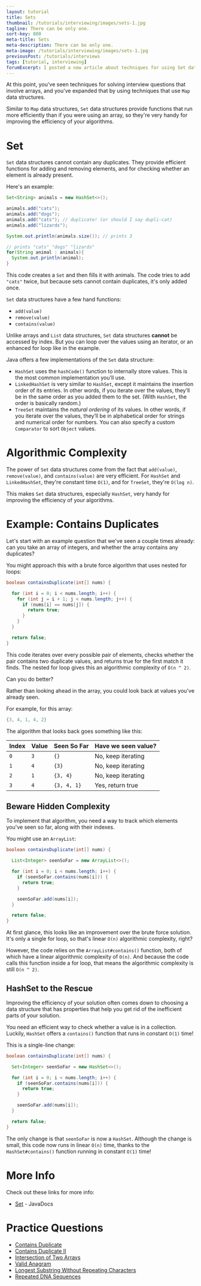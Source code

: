 ```yaml
---
layout: tutorial
title: Sets
thumbnail: /tutorials/interviewing/images/sets-1.jpg
tagline: There can be only one.
sort-key: 800
meta-title: Sets
meta-description: There can be only one.
meta-image: /tutorials/interviewing/images/sets-1.jpg
previousPost: /tutorials/interviews
tags: [tutorial, interviewing]
forumExcerpt: I posted a new article about techniques for using Set data structures in technical interviews.
---
```


At this point, you've seen techniques for solving interview questions that involve arrays, and you've expanded that by using techniques that use `Map` data structures.

Similar to `Map` data structures, `Set` data structures provide functions that run more efficiently than if you were using an array, so they're very handy for improving the efficiency of your algorithms.

# Set

`Set` data structures cannot contain any duplicates. They provide efficient functions for adding and removing elements, and for checking whether an element is already present.

Here's an example:

```java
Set<String> animals = new HashSet<>();

animals.add("cats");
animals.add("dogs");
animals.add("cats"); // duplicate! (or should I say dupli-cat)
animals.add("lizards");

System.out.println(animals.size()); // prints 3

// prints "cats" "dogs" "lizards"
for(String animal : animals){
  System.out.println(animal);
}
```

This code creates a `Set` and then fills it with animals. The code tries to add `"cats"` twice, but because sets cannot contain duplicates, it's only added once.

`Set` data structures have a few hand functions:

- `add(value)`
- `remove(value)`
- `contains(value)`

Unlike arrays and `List` data structures, `Set` data structures **cannot** be accessed by index. But you can loop over the values using an iterator, or an enhanced for loop like in the example.

Java offers a few implementations of the `Set` data structure:

- `HashSet` uses the `hashCode()` function to internally store values. This is the most common implementation you'll use.
- `LinkedHashSet` is very similar to `HashSet`, except it maintains the insertion order of its entries. In other words, if you iterate over the values, they’ll be in the same order as you added them to the set. (With `HashSet`, the order is basically random.)
- `TreeSet` maintains the _natural ordering_ of its values. In other words, if you iterate over the values, they’ll be in alphabetical order for strings and numerical order for numbers. You can also specify a custom `Comparator` to sort `Object` values.

# Algorithmic Complexity

The power of `Set` data structures come from the fact that `add(value)`, `remove(value)`, and `contains(value)` are very efficient. For `HashSet` and `LinkedHashSet`, they're constant time `O(1)`, and for `TreeSet`, they're `O(log n)`.

This makes `Set` data structures, especially `HashSet`, very handy for improving the efficiency of your algorithms.

# Example: Contains Duplicates

Let's start with an example question that we've seen a couple times already: can you take an array of integers, and whether the array contains any duplicates?

You might approach this with a brute force algorithm that uses nested for loops:

```java
boolean containsDuplicate(int[] nums) {

  for (int i = 0; i < nums.length; i++) {
    for (int j = i + 1; j < nums.length; j++) {
      if (nums[i] == nums[j]) {
        return true;
      }
    }
  }

  return false;
}
```

This code iterates over every possible pair of elements, checks whether the pair contains two duplicate values, and returns true for the first match it finds. The nested for loop gives this an algorithmic complexity of `O(n ^ 2)`.

Can you do better?

Rather than looking ahead in the array, you could look back at values you've already seen.

For example, for this array:

```java
{3, 4, 1, 4, 2}
```

The algorithm that looks back goes something like this:

| Index   | Value   | Seen So Far | Have we seen value? |
|---------|---------|-------------|---------------------|
| `0`     | `3`     | `{}`        | No, keep iterating  |
| `1`     | `4`     | `{3}`       | No, keep iterating  |
| `2`     | `1`     | `{3, 4}`    | No, keep iterating  |
| `3`     | `4`     | `{3, 4, 1}` | Yes, return true    |

## Beware Hidden Complexity

To implement that algorithm, you need a way to track which elements you've seen so far, along with their indexes.

You might use an `ArrayList`:

```java
boolean containsDuplicate(int[] nums) {

  List<Integer> seenSoFar = new ArrayList<>();

  for (int i = 0; i < nums.length; i++) {
    if (seenSoFar.contains(nums[i])) {
      return true;
    }

    seenSoFar.add(nums[i]);
  }

  return false;
}
```

At first glance, this looks like an improvement over the brute force solution. It's only a single for loop, so that's linear `O(n)` algorithmic complexity, right?

However, the code relies on the `ArrayList#contains()` function, both of which have a linear algorithmic complexity of `O(n)`. And because the code calls this function inside a for loop, that means the algorithmic complexity is still `O(n ^ 2)`.

## HashSet to the Rescue

Improving the efficiency of your solution often comes down to choosing a data structure that has properties that help you get rid of the inefficient parts of your solution.

You need an efficient way to check whether a value is in a collection. Luckily, `HashSet` offers a `contains()` function that runs in constant `O(1)` time!

This is a single-line change:

```java
boolean containsDuplicate(int[] nums) {

  Set<Integer> seenSoFar = new HashSet<>();

  for (int i = 0; i < nums.length; i++) {
    if (seenSoFar.contains(nums[i])) {
      return true;
    }

    seenSoFar.add(nums[i]);
  }

  return false;
}
```

The only change is that `seenSoFar` is now a `HashSet`. Although the change is small, this code now runs in linear `O(n)` time, thanks to the `HashSet#contains()` function running in constant `O(1)` time!

# More Info

Check out these links for more info:

- [Set](https://docs.oracle.com/javase/8/docs/api/java/util/Set.html) - JavaDocs

# Practice Questions

- [Contains Duplicate](https://leetcode.com/problems/contains-duplicate/)
- [Contains Duplicate II](https://leetcode.com/problems/contains-duplicate-ii/)
- [Intersection of Two Arrays](https://leetcode.com/problems/intersection-of-two-arrays/)
- [Valid Anagram](https://leetcode.com/problems/valid-anagram/description/)
- [Longest Substring Without Repeating Characters](https://leetcode.com/problems/longest-substring-without-repeating-characters/)
- [Repeated DNA Sequences](https://leetcode.com/problems/repeated-dna-sequences/)
